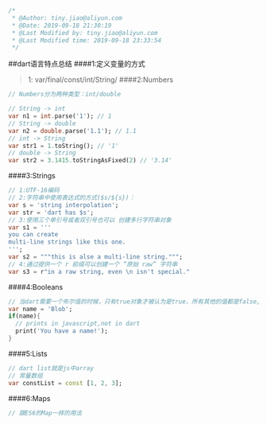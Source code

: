 ```dart
/*
 * @Author: tiny.jiao@aliyun.com 
 * @Date: 2019-09-18 21:30:19 
 * @Last Modified by: tiny.jiao@aliyun.com
 * @Last Modified time: 2019-09-18 23:33:54
 */
```
##dart语言特点总结
####1:定义变量的方式
>1: var/final/const/int/String/
####2:Numbers
```dart
// Numbers分为两种类型：int/double

// String -> int
var n1 = int.parse('1'); // 1
// String -> double
var n2 = double.parse('1.1'); // 1.1
// int -> String
var str1 = 1.toString(); // '1'
// double -> String
var str2 = 3.1415.toStringAsFixed(2) // '3.14'
```
####3:Strings
```dart
// 1:UTF-16编码
// 2:字符串中使用表达式的方式($s/${s})：
var s = 'string interpolation';
var str = 'dart has $s';
// 3:使用三个单引号或者双引号也可以 创建多行字符串对象
var s1 = '''
you can create
multi-line strings like this one.
''';
var s2 = """this is alse a multi-line string.""";
// 4:通过提供一个 r 前缀可以创建一个 “原始 raw” 字符串
var s3 = r"in a raw string, even \n isn't special."
```
####4:Booleans
```dart
// 当dart需要一个布尔值的时候，只有true对象才被认为是true，所有其他的值都是false,其实这样设计也挺好，可以规避一些奇怪的行为
var name = 'Blob';
if(name){
  // prints in javascript,not in dart
  print('You have a name!');
}
```
####5:Lists
```dart
// dart list就是js中array
// 常量数组
var constList = const [1, 2, 3];
```
####6:Maps
```dart
// 跟ES6的Map一样的用法
```